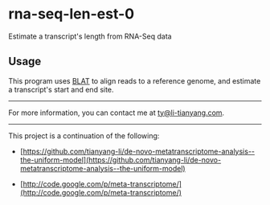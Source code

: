 # rna-seq-len-est-0

Estimate a transcript's length from RNA-Seq data

## Usage

This program uses [BLAT](http://genome.ucsc.edu/FAQ/FAQblat.html) to align reads to a reference genome, 
and estimate a transcript's start and end site.

***

For more information, you can contact me at [ty@li-tianyang.com](mailto:ty@li-tianyang.com).

***

This project is a continuation of the following:

* [https://github.com/tianyang-li/de-novo-metatranscriptome-analysis--the-uniform-model](https://github.com/tianyang-li/de-novo-metatranscriptome-analysis--the-uniform-model)

* [http://code.google.com/p/meta-transcriptome/](http://code.google.com/p/meta-transcriptome/)


